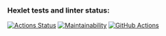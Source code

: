### Hexlet tests and linter status:
[![Actions Status](https://github.com/nteir/python-project-lvl1/workflows/hexlet-check/badge.svg)](https://github.com/nteir/python-project-lvl1/actions)
[![Maintainability](https://api.codeclimate.com/v1/badges/a99a88d28ad37a79dbf6/maintainability)](https://codeclimate.com/github/codeclimate/codeclimate/maintainability)
[![GitHub Actions](https://github.com/nteir/python-project-lvl1/actions/workflows/github-actions.yml/badge.svg)](https://github.com/nteir/python-project-lvl1/actions/workflows/github-actions.yml)
